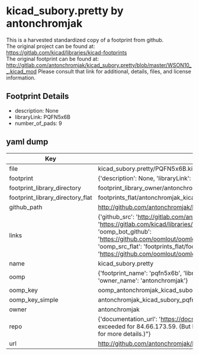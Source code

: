 # kicad_subory.pretty by antonchromjak  
This is a harvested standardized copy of a footprint from github.  
The original project can be found at:  
https://gitlab.com/kicad/libraries/kicad-footprints  
The original footprint can be found at:
http://gitlab.com/antonchromjak/kicad_subory.pretty/blob/master/WSON10__.kicad_mod
Please consult that link for additional, details, files, and license information.  
## Footprint Details
* description: None  
* libraryLink: PQFN5x6B  
* number_of_pads: 9  
## yaml dump  
| Key | Value |  
| --- | --- |  
| file | kicad_subory.pretty/PQFN5x6B.kicad_mod |  
| footprint | {'description': None, 'libraryLink': 'PQFN5x6B', 'number_of_pads': 9} |  
| footprint_library_directory | footprint_library_owner/antonchromjak_kicad_subory.pretty |  
| footprint_library_directory_flat | footprints_flat/antonchromjak_kicad_subory_pqfn5x6b/working |  
| github_path | http://github.com/antonchromjak/kicad_subory.pretty/blob/master/PQFN5x6B.kicad_mod |  
| links | {'github_src': 'http://gitlab.com/antonchromjak/kicad_subory.pretty/blob/master/WSON10__.kicad_mod', 'github_src_repo': 'https://gitlab.com/kicad/libraries/kicad-footprints', 'oomp_bot': 'footprints/antonchromjak_kicad_subory_pqfn5x6b/working', 'oomp_bot_github': 'https://github.com/oomlout/oomlout_oomp_footprint_bot/tree/main/footprints/antonchromjak_kicad_subory_pqfn5x6b/working', 'oomp_src_flat': 'footprints_flat/footprints_flat/antonchromjak_kicad_subory_pqfn5x6b/working', 'oomp_src_flat_github': 'https://github.com/oomlout/oomlout_oomp_footprint_src/tree/main/footprints_flat/antonchromjak_kicad_subory_pqfn5x6b/working'} |  
| name | kicad_subory.pretty |  
| oomp | {'footprint_name': 'pqfn5x6b', 'library_name': 'kicad_subory', 'original_filename': 'kicad_subory.pretty/PQFN5x6B.kicad_mod', 'owner_name': 'antonchromjak'} |  
| oomp_key | oomp_antonchromjak_kicad_subory_pqfn5x6b |  
| oomp_key_simple | antonchromjak_kicad_subory_pqfn5x6b |  
| owner | antonchromjak |  
| repo | {'documentation_url': 'https://docs.github.com/rest/overview/resources-in-the-rest-api#rate-limiting', 'message': "API rate limit exceeded for 84.66.173.59. (But here's the good news: Authenticated requests get a higher rate limit. Check out the documentation for more details.)"} |  
| url | http://github.com/antonchromjak/kicad_subory.pretty |  

